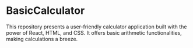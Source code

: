 # BasicCalculator
This repository presents a user-friendly calculator application built with the power of React, HTML, and CSS. It offers basic arithmetic functionalities, making calculations a breeze.
